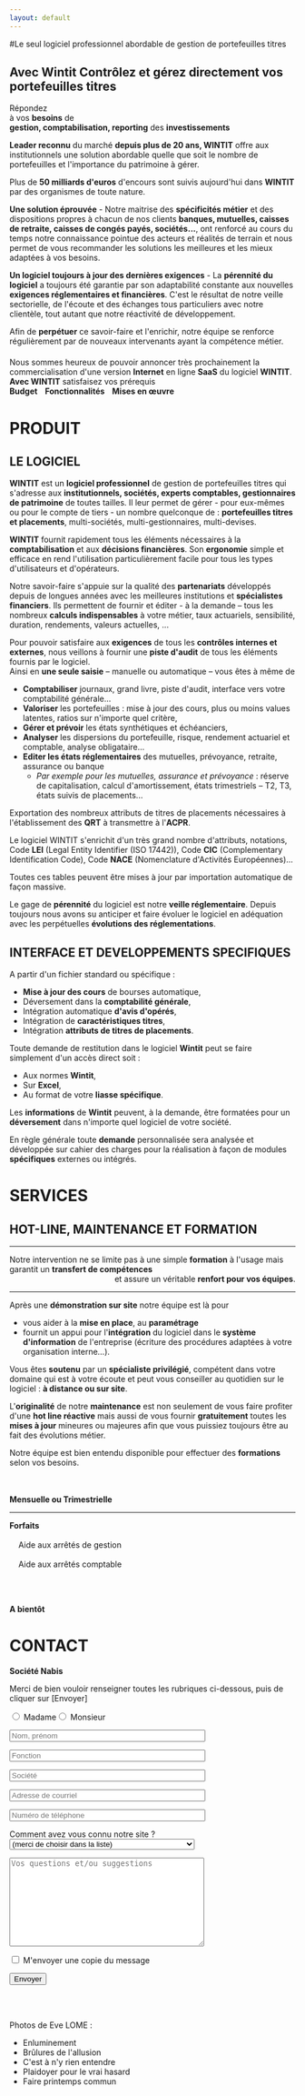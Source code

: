 ```yaml
---
layout: default
---
```


<div id="accueil"></div>

#Le seul logiciel professionnel abordable de gestion de portefeuilles titres

## Avec **Wintit** Contrôlez et gérez directement vos portefeuilles titres

<div class="border centered well-1">
Répondez <br/> à vos <b>besoins</b> de <br/> <strong>gestion, comptabilisation, reporting</strong> des <strong>investissements</strong>
</div>

**Leader reconnu** du marché **depuis plus de 20 ans, WINTIT** offre aux institutionnels une solution abordable quelle que soit le nombre de portefeuilles et l'importance du patrimoine à gérer.

Plus de **50 milliards d'euros** d'encours sont suivis aujourd'hui dans **WINTIT** par des organismes de toute nature.

<div class="pearls img img-left"></div>

**Une solution éprouvée** - Notre maitrise des **spécificités métier** et des dispositions propres à chacun de nos clients **banques, mutuelles, caisses de retraite, caisses de congés payés, sociétés...**, ont renforcé au cours du temps notre connaissance pointue des acteurs et réalités de terrain et nous permet de vous recommander les solutions les meilleures et les mieux adaptées à vos besoins.

**Un logiciel toujours à jour des dernières exigences** - La **pérennité du logiciel** a toujours été garantie par son adaptabilité constante aux nouvelles **exigences réglementaires et financières**.
C'est le résultat de notre veille sectorielle, de l'écoute et des échanges tous particuliers avec notre clientèle, tout autant que notre réactivité de développement.

Afin de **perpétuer** ce savoir-faire et l'enrichir, notre équipe se renforce régulièrement par de nouveaux intervenants ayant la compétence métier.

<div style="clear:both;"></div>

<div class="centered" style="margin-top:20px;">
Nous sommes heureux de pouvoir annoncer très prochainement la commercialisation d'une version <strong>Internet</strong> en ligne <strong>SaaS</strong> du logiciel <strong>WINTIT</strong>.
</div>

<div class="border centered well-2">
<b>Avec WINTIT</b> satisfaisez vos prérequis<br/>
<strong>Budget&nbsp;&nbsp;&nbsp;&nbsp;Fonctionnalités&nbsp;&nbsp;&nbsp;&nbsp;Mises en œuvre</strong>
</div>

# PRODUIT

## LE LOGICIEL

<div class="sky img img-right"></div>

**WINTIT** est un **logiciel professionnel** de gestion de portefeuilles titres qui s'adresse aux **institutionnels, sociétés, experts comptables, gestionnaires de patrimoine** de toutes tailles.
Il leur permet de gérer - pour eux-mêmes ou pour le compte de tiers - un nombre quelconque de : **portefeuilles titres et placements**, multi-sociétés, multi-gestionnaires, multi-devises.

**WINTIT** fournit rapidement tous les éléments nécessaires à la **comptabilisation** et aux **décisions financières**.
Son **ergonomie** simple et efficace en rend l'utilisation particulièrement facile pour tous les types d'utilisateurs et d'opérateurs.

Notre savoir-faire s'appuie sur la qualité des **partenariats** développés depuis de longues années avec les meilleures institutions et **spécialistes financiers**.
Ils permettent de fournir et éditer - à la demande – tous les nombreux **calculs indispensables** à votre métier, taux actuariels, sensibilité, duration, rendements, valeurs actuelles, ...

<div style="clear:both;"></div>

<div class="big">
Pour pouvoir satisfaire aux <strong>exigences</strong> de tous les <strong>contrôles internes et externes</strong>, nous veillons à fournir une <strong>piste d'audit</strong> de tous les éléments fournis par le logiciel.
</div>


<div class="border shadow gradient well-3">
Ainsi en <strong>une seule saisie</strong> – manuelle ou automatique – vous êtes à même de
</div>

* **Comptabiliser** journaux, grand livre, piste d'audit, interface vers votre comptabilité générale...
* **Valoriser** les portefeuilles : mise à jour des cours, plus ou moins values latentes, ratios sur n'importe quel critère,
* **Gérer et prévoir** les états synthétiques et échéanciers,
* **Analyser** les dispersions du portefeuille, risque, rendement actuariel et comptable, analyse obligataire...
* **Editer les états réglementaires** des mutuelles, prévoyance, retraite, assurance ou banque
  * *Par exemple pour les mutuelles, assurance et prévoyance* : réserve de capitalisation, calcul d'amortissement, états trimestriels – T2, T3, états suivis de placements...


<div class="border shadow gradient well-4">
Exportation des nombreux attributs de titres de placements nécessaires à l'établissement des <strong>QRT</strong> à transmettre à l'<strong>ACPR</strong>.
</div>

Le logiciel WINTIT s'enrichit d'un très grand nombre d'attributs, notations, Code **LEI** (Legal Entity Identifier (ISO 17442)), Code **CIC** (Complementary Identification Code), Code **NACE** (Nomenclature d'Activités Européennes)...

Toutes ces tables peuvent être mises à jour par importation automatique de façon massive.

<div class="border shadow gradient well-4">
Le gage de <strong>pérennité</strong> du logiciel est notre <strong>veille réglementaire</strong>. Depuis toujours nous avons su anticiper et faire évoluer le logiciel en adéquation avec les perpétuelles <strong>évolutions des réglementations</strong>.
</div>

## INTERFACE ET DEVELOPPEMENTS SPECIFIQUES

A partir d'un fichier standard ou spécifique :

<div class="wires img img-left"></div>

* **Mise à jour des cours** de bourses automatique,
* Déversement dans la **comptabilité générale**,
* Intégration automatique **d'avis d'opérés**,
* Intégration de **caractéristiques titres**,
* Intégration **attributs de titres de placements**.

<div style="clear:both;"></div>

Toute demande de restitution dans le logiciel **Wintit** peut se faire simplement d'un accès direct soit :

* Aux normes **Wintit**,
* Sur **Excel**,
* Au format de votre **liasse spécifique**.

<div class="border shadow gradient well-4">
Les <strong>informations</strong> de <strong>Wintit</strong> peuvent, à la demande, être formatées pour un <strong>déversement</strong> dans n'importe quel logiciel de votre société.
</div>

En règle générale toute **demande** personnalisée sera analysée et développée sur cahier des charges pour la réalisation à façon de modules **spécifiques** externes ou intégrés.

# SERVICES

## HOT-LINE, MAINTENANCE ET FORMATION

---------------------

<div class="well-5">
Notre intervention ne se limite pas à une simple <strong>formation</strong> à l'usage mais
<div class="centered">garantit un <strong>transfert de compétences</strong></div>
<div style="text-align:right;">et assure un véritable <strong>renfort pour vos équipes</strong>.</div>
</div>

---------------------

<div class="sparkles img img-left"></div>

Après une **démonstration sur site** notre équipe est là pour

  * vous aider à la **mise en place**, au **paramétrage**
  * fournit un appui pour l'**intégration** du logiciel dans le **système d'information** de l'entreprise (écriture des procédures adaptées à votre organisation interne…).

Vous êtes **soutenu** par un **spécialiste privilégié**, compétent dans votre domaine qui est à votre écoute et peut vous conseiller au quotidien sur le logiciel : **à distance ou sur site**.

L'**originalité** de notre **maintenance** est non seulement de vous faire profiter d'une **hot line réactive** mais aussi de vous fournir **gratuitement** toutes les **mises à jour** mineures ou majeures afin que vous puissiez toujours être au fait des évolutions métier.

<div style="clear:both;"></div>

Notre équipe est bien entendu disponible pour effectuer des **formations** selon vos besoins.

<div class="well-5">
  <div class="float-right-50 centered">
    <br/><br/>
    <strong>Mensuelle ou Trimestrielle</strong>
    <hr></hr>
  </div>
  <div class="float-left-50">
    <div class="arrow_box gradient">
    <strong>Forfaits</strong> <br/><br/>
     &nbsp;&nbsp;&nbsp;&nbsp;Aide aux arrêtés de gestion<br/><br/>
     &nbsp;&nbsp;&nbsp;&nbsp;Aide aux arrêtés comptable
    </div>
  </div>
</div>

<div style="clear:both;"></div>

<br/><br/>
<div class="well-5 centered">
    <strong>A bientôt</strong>
</div>

# CONTACT

<p class="Gras"><b>Société <span class="Nabis">Nabis</span></b></p>
<p>Merci de bien vouloir renseigner toutes les rubriques ci-dessous, puis de cliquer sur [Envoyer]<br />
<div role="form" class="wpcf7" id="wpcf7-f94-p80-o1" lang="en-US" dir="ltr">
<div class="screen-reader-response"></div>
<form action="/#wpcf7-f94-p80-o1" method="post" class="wpcf7-form" novalidate="novalidate">
<div style="display: none;">
<input type="hidden" name="_wpcf7" value="94" />
<input type="hidden" name="_wpcf7_version" value="4.3" />
<input type="hidden" name="_wpcf7_locale" value="en_US" />
<input type="hidden" name="_wpcf7_unit_tag" value="wpcf7-f94-p80-o1" />
<input type="hidden" name="_wpnonce" value="141f91ca26" />
</div>
<p> <span class="wpcf7-form-control-wrap civilite"><span class="wpcf7-form-control wpcf7-radio"><span class="wpcf7-list-item first"><input type="radio" name="civilite" value="Madame" />&nbsp;<span class="wpcf7-list-item-label">Madame</span></span><span class="wpcf7-list-item last"><input type="radio" name="civilite" value="Monsieur" />&nbsp;<span class="wpcf7-list-item-label">Monsieur</span></span></span></span></p>
<p><span class="wpcf7-form-control-wrap name"><input type="text" name="name" value="" size="40" class="wpcf7-form-control wpcf7-text wpcf7-validates-as-required" aria-required="true" aria-invalid="false" placeholder="Nom, prénom" /></span> </p>
<p><span class="wpcf7-form-control-wrap function"><input type="text" name="function" value="" size="40" class="wpcf7-form-control wpcf7-text wpcf7-validates-as-required" aria-required="true" aria-invalid="false" placeholder="Fonction" /></span></p>
<p><span class="wpcf7-form-control-wrap company"><input type="text" name="company" value="" size="40" class="wpcf7-form-control wpcf7-text wpcf7-validates-as-required" aria-required="true" aria-invalid="false" placeholder="Société" /></span> </p>
<p> <span class="wpcf7-form-control-wrap email"><input type="email" name="email" value="" size="40" class="wpcf7-form-control wpcf7-text wpcf7-email wpcf7-validates-as-required wpcf7-validates-as-email" aria-required="true" aria-invalid="false" placeholder="Adresse de courriel" /></span></p>
<p> <span class="wpcf7-form-control-wrap phone"><input type="text" name="phone" value="" size="40" class="wpcf7-form-control wpcf7-text wpcf7-validates-as-required" aria-required="true" aria-invalid="false" placeholder="Numéro de téléphone" /></span></p>
<p> Comment avez vous connu notre site ? <span class="wpcf7-form-control-wrap connaissance"><select name="connaissance" class="wpcf7-form-control wpcf7-select wpcf7-validates-as-required" aria-required="true" aria-invalid="false"><option value="(merci de choisir dans la liste)">(merci de choisir dans la liste)</option><option value="par un moteur de recherche">par un moteur de recherche</option><option value="par une relation professionnelle ou personnelle">par une relation professionnelle ou personnelle</option><option value="par un mailing">par un mailing</option><option value="par un lien dans un forum ou un newsgroup">par un lien dans un forum ou un newsgroup</option><option value="par un lien depuis un autre site">par un lien depuis un autre site</option><option value="par un autre canal (merci de le préciser ci-dessous)">par un autre canal (merci de le préciser ci-dessous)</option></select></span></p>
<p><span class="wpcf7-form-control-wrap message"><textarea name="message" cols="40" rows="10" class="wpcf7-form-control wpcf7-textarea wpcf7-validates-as-required" aria-required="true" aria-invalid="false" placeholder="Vos questions et/ou suggestions"></textarea></span> </p>
<p><span class="wpcf7-form-control-wrap sendmymail"><span class="wpcf7-form-control wpcf7-checkbox"><span class="wpcf7-list-item first last"><input type="checkbox" name="sendmymail[]" value="M&#039;envoyer une copie du message" />&nbsp;<span class="wpcf7-list-item-label">M&#039;envoyer une copie du message</span></span></span></span></p>
<p><input type="submit" value="Envoyer" class="wpcf7-form-control wpcf7-submit" /></p>
<div class="wpcf7-response-output wpcf7-display-none"></div></form></div></p>

<br/><br/>

Photos de Eve LOME :

* Enluminement
* Brûlures de l'allusion
* C'est à n'y rien entendre
* Plaidoyer pour le vrai hasard
* Faire printemps commun